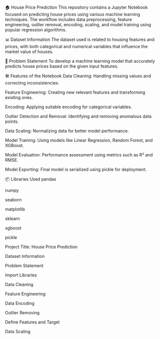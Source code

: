 🏠 House Price Prediction
This repository contains a Jupyter Notebook focused on predicting house prices using various machine learning techniques. The workflow includes data preprocessing, feature engineering, outlier removal, encoding, scaling, and model training using popular regression algorithms.

📊 Dataset Information
The dataset used is related to housing features and prices, with both categorical and numerical variables that influence the market value of houses.

🧠 Problem Statement
To develop a machine learning model that accurately predicts house prices based on the given input features.

🛠 Features of the Notebook
Data Cleaning: Handling missing values and correcting inconsistencies.

Feature Engineering: Creating new relevant features and transforming existing ones.

Encoding: Applying suitable encoding for categorical variables.

Outlier Detection and Removal: Identifying and removing anomalous data points.

Data Scaling: Normalizing data for better model performance.

Model Training: Using models like Linear Regression, Random Forest, and XGBoost.

Model Evaluation: Performance assessment using metrics such as R² and RMSE.

Model Exporting: Final model is serialized using pickle for deployment.

📦 Libraries Used
pandas

numpy

seaborn

matplotlib

sklearn

xgboost

pickle

Project Title: House Price Prediction

Dataset Information

Problem Statement

Import Libraries

Data Cleaning

Feature Engineering

Data Encoding

Outlier Removing

Define Features and Target

Data Scaling

